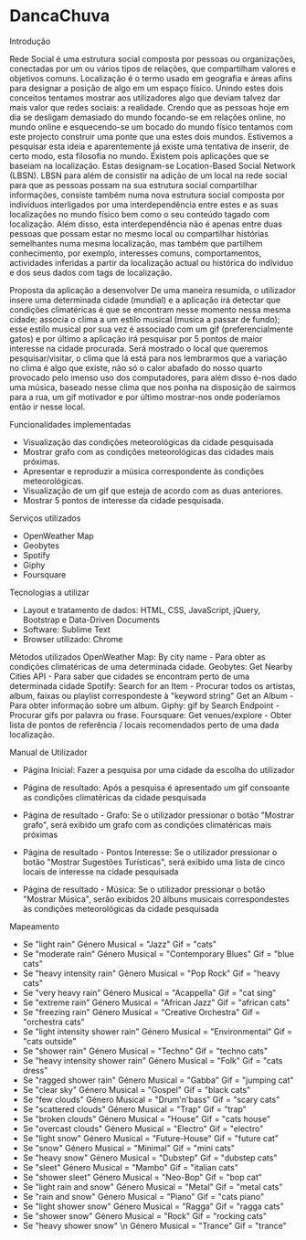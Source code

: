 # DancaChuva


Introdução

Rede Social é uma estrutura social composta por pessoas ou organizações, conectadas por um ou vários tipos de relações, que compartilham valores e objetivos comuns. 
Localização é o termo usado em geografia e áreas afins para designar a posição de algo em um espaço físico. 
Unindo estes dois conceitos tentamos mostrar aos utilizadores algo que deviam talvez dar mais valor que redes sociais: a realidade. Crendo que as pessoas hoje em dia se desligam demasiado do mundo focando-se em relações online, no mundo online e esquecendo-se um bocado do mundo físico tentamos com este projecto construir uma ponte que una estes dois mundos. Estivemos a pesquisar esta ideia e aparentemente já existe uma tentativa de inserir, de certo modo, esta filosofia no mundo. Existem pois aplicações que se baseiam na localização. Estas designam-se Location-Based Social Network (LBSN). 
LBSN para além de consistir na adição de um local na rede social para que as pessoas possam na sua estrutura social compartilhar informações, consiste também numa nova estrutura social composta por indivíduos interligados por uma interdependência entre estes e as suas localizações no mundo físico bem como o seu conteúdo tagado com localização. Além disso, esta interdependência não é apenas entre duas pessoas que possam estar no mesmo local ou compartilhar histórias semelhantes numa mesma localização, mas também que partilhem conhecimento, por exemplo, interesses comuns, comportamentos, actividades inferidas a partir da localização actual ou histórica do indíviduo e dos seus dados com tags de localização. 

Proposta da aplicação a desenvolver
De uma maneira resumida, o utilizador insere uma determinada cidade (mundial) e a aplicação irá detectar que condições climatéricas é que se encontram nesse momento nessa mesma cidade; associa o clima a um estilo musical (musica a passar de fundo); esse estilo musical por sua vez é associado com um gif (preferencialmente gatos) e por último a aplicação irá pesquisar por 5 pontos de maior interesse na cidade procurada. 
Será mostrado o local que queremos pesquisar/visitar, o clima que lá está para nos lembrarmos que a variação no clima é algo que existe, não só o calor abafado do nosso quarto provocado pelo imenso uso dos computadores, para além disso é-nos dado uma música, baseado nesse clima que nos ponha na disposição de sairmos para a rua, um gif motivador e por último mostrar-nos onde poderíamos então ir nesse local. 


Funcionalidades implementadas
- Visualização das condições meteorológicas da cidade pesquisada 
- Mostrar grafo com as condições meteorológicas das cidades mais próximas. 
- Apresentar e reproduzir a música correspondente às condições meteorológicas. 
- Visualização de um gif que esteja de acordo com as duas anteriores. 
- Mostrar 5 pontos de interesse da cidade pesquisada. 


Serviços utilizados
- OpenWeather Map 
- Geobytes 
- Spotify 
- Giphy 
- Foursquare 


Tecnologias a utilizar
- Layout e tratamento de dados: HTML, CSS, JavaScript, jQuery, Bootstrap e Data-Driven Documents 
- Software: Sublime Text 
- Browser utilizado: Chrome 


Métodos utilizados
OpenWeather Map: 
    By city name - Para obter as condições climatéricas de uma determinada cidade.
Geobytes: 
    Get Nearby Cities API - Para saber que cidades se encontram perto de uma determinada cidade
Spotify: 
    Search for an Item - Procurar todos os artistas, album, faixas ou playlist correspondeste à "keyword string"
    Get an Album - Para obter informação sobre um album.
Giphy: 
    gif by Search Endpoint - Procurar gifs por palavra ou frase.
Foursquare: 
    Get venues/explore - Obter lista de pontos de referência / locais recomendados perto de uma dada localização.



Manual de Utilizador
 
- Página Inicial: Fazer a pesquisa por uma cidade da escolha do utilizador 
 
- Página de resultado: Após a pesquisa é apresentado um gif consoante as condições climatéricas
da cidade pesquisada
 
- Página de resultado - Grafo: Se o utilizador pressionar o botão "Mostrar grafo", 
será exibido um grafo com as condições climatéricas mais próximas 
 

- Página de resultado - Pontos Interesse: Se o utilizador pressionar o botão "Mostrar Sugestões Turísticas", 
será exibido uma lista de cinco locais de interesse na cidade pesquisada 
 

- Página de resultado - Música: Se o utilizador pressionar o botão "Mostrar Música", 
serão exibidos 20 álbuns musicais correspondestes às condições meteorológicas da cidade pesquisada 


Mapeamento

- Se "light rain" 
       Género Musical = "Jazz" 
       Gif = "cats"
- Se "moderate rain" 
       Género Musical = "Contemporary Blues" 
       Gif = "blue cats"
- Se "heavy intensity rain" 
       Género Musical = "Pop Rock"
       Gif = "heavy cats"
- Se "very heavy rain" 
       Género Musical = "Acappella" 
       Gif = "cat sing"
- Se "extreme rain" 
       Género Musical = "African Jazz"
       Gif = "african cats"
- Se "freezing rain" 
       Género Musical = "Creative Orchestra"
       Gif = "orchestra cats"
- Se "light intensity shower rain" 
       Género Musical = "Environmental" 
       Gif = "cats outside"
- Se "shower rain" 
       Género Musical = "Techno" 
       Gif = "techno cats"
- Se "heavy intensity shower rain" 
       Género Musical = "Folk" 
       Gif = "cats dress"
- Se "ragged shower rain" 
       Género Musical = "Gabba" 
       Gif = "jumping cat"
- Se "clear sky" 
       Género Musical = "Gospel"
       Gif = "black cats" 
- Se "few clouds" 
       Género Musical = "Drum'n'bass"
       Gif = "scary cats"
- Se "scattered clouds" 
       Género Musical = "Trap" 
       Gif = "trap"
- Se "broken clouds" 
       Género Musical = "House" 
       Gif = "cats house"
- Se "overcast clouds" 
       Género Musical = "Electro" 
       Gif = "electro"
- Se "light snow" 
       Género Musical = "Future-House" 
       Gif = "future cat"
- Se "snow" 
       Género Musical = "Minimal"
       Gif = "mini cats" 
- Se "heavy snow" 
       Género Musical = "Dubstep"
       Gif = "dubstep cats"
- Se "sleet" 
       Género Musical = "Mambo"
       Gif = "italian cats"
- Se "shower sleet" 
       Género Musical = "Neo-Bop"
       Gif = "bop cat"
- Se "light rain and snow" 
       Género Musical = "Metal"
       Gif = "metal cats"
- Se "rain and snow" 
       Género Musical = "Piano"
       Gif = "cats piano" 
- Se "light shower snow" 
       Género Musical = "Ragga" 
       Gif = "ragga cats"
- Se "shower snow" 
       Género Musical = "Rock"
       Gif = "rocking cats"
- Se "heavy shower snow" \n
       Género Musical = "Trance"
       Gif = "trance"
